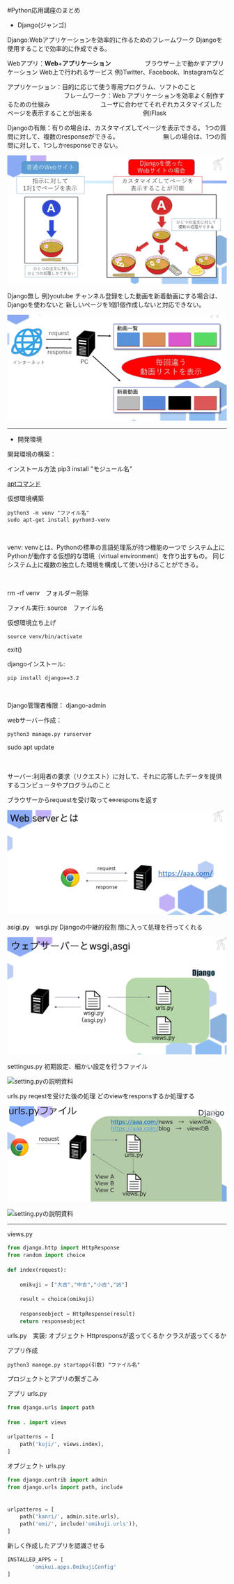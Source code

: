 
#Python応用講座のまとめ


- Django(ジャンゴ)

Django:Webアプリケーションを効率的に作るためのフレームワーク
       Djangoを使用することで効率的に作成できる。

Webアプリ：**Web**+**アプリケーション**
　　　　　 ブラウザー上で動かすアプリケーション
           Web上で行われるサービス
           例)Twitter、Facebook、Instagramなど

アプリケーション：目的に応じて使う専用プログラム、ソフトのこと
　　　　　　　　　
フレームワーク：Web アプリケーションを効率よく制作するための仕組み
　　　　　　　　ユーザに合わせてそれぞれカスタマイズしたページを表示することが出来る
　　　　　　　　例)Flask

Djangoの有無：有りの場合は、カスタマイズしてページを表示できる。
              1つの質問に対して、複数のresponseができる。
　　　　　　　無しの場合は、1つの質問に対して、1つしかresponseできない。

![Djangoの有無画像](image/image1.png)

Django無し 例)youtube
チャンネル登録をした動画を新着動画にする場合は、Djangoを使わないと
新しいページを1個1個作成しないと対応できない。

![](image/image2.png)

---

- 開発環境

開発環境の構築：

インストール方法
pip3 install "モジュール名"
<br>

[aptコマンド](https://qiita.com/SUZUKI_Masaya/items/1fd9489e631c78e5b007)
<br>

仮想環境構築
```
python3 -m venv "ファイル名"
sudo apt-get install pyrhon3-venv
```
<br>

venv:
venvとは、Pythonの標準の言語処理系が持つ機能の一つで
システム上にPythonが動作する仮想的な環境（virtual environment）を作り出すもの。
同じシステム上に複数の独立した環境を構成して使い分けることができる。

<br>

rm -rf venv　フォルダー削除
<br>

ファイル実行:
source　ファイル名

仮想環境立ち上げ
```
source venv/bin/activate
```

exit()

djangoインストール:
```
pip install django==3.2
```

<br>

Django管理者権限：
django-admin

webサーバー作成：
```
python3 manage.py runserver
```

sudo apt update

<br>
<br>
サーバー:利用者の要求（リクエスト）に対して、それに応答したデータを提供するコンピュータやプログラムのこと

ブラウザーからrequestを受け取って⇔responsを返す

![ブラウザーの図](image/image3.png)


asigi.py　wsgi.py
Djangoの中継的役割
間に入って処理を行ってくれる

![概略図](image/image4.png)


settingus.py
初期設定、細かい設定を行うファイル

![setting.pyの説明資料](https://office54.net/python/django/django-settings-meaning)


urls.py
reqestを受けた後の処理
どのviewをresponsするか処理する

![urls.py 概略図](image/image5.png)

![setting.pyの説明資料](https://office54.net/python/django/urls-path-include)

---


views.py
```python
from django.http import HttpResponse
from random import choice

def index(request):
    
    omikuji = ["大吉","中吉","小吉","凶"]
    
    result = choice(omikuji)
    
    responseobject = HttpResponse(result)
    return responseobject

```

urls.py　実装:
オブジェクト
Httpresponsが返ってくるか
クラスが返ってくるか


アプリ作成
```
python3 manege.py startapp(引数) "ファイル名"
```


プロジェクトとアプリの繋ぎこみ

アプリ urls.py
```python
from django.urls import path

from . import views

urlpatterns = [
    path('kuji/', views.index),
]
```

オブジェクト urls.py
```python
from django.contrib import admin
from django.urls import path, include


urlpatterns = [
    path('kanri/', admin.site.urls),
    path('omi/', include('omikuji.urls')),
]
```

新しく作成したアプリを認識させる
```python
INSTALLED_APPS = [
        'omikui.apps.OmikujiConfig'
]
```

